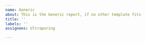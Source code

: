 ```yaml
---
name: Generic
about: This is the Generic report, if no other template fits
title: ''
labels: ''
assignees: Ultraporing

---
```




